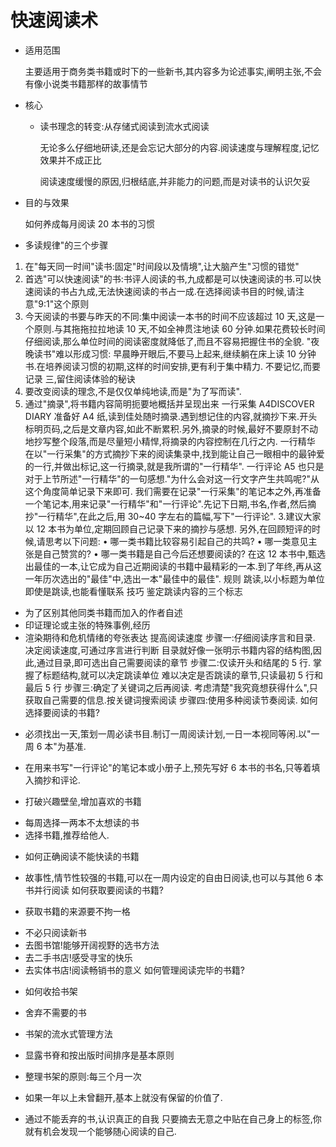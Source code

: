 # 快速阅读术

- 适用范围

  主要适用于商务类书籍或时下的一些新书,其内容多为论述事实,阐明主张,不会有像小说类书籍那样的故事情节

- 核心

  - 读书理念的转变:从存储式阅读到流水式阅读

    无论多么仔细地研读,还是会忘记大部分的内容.阅读速度与理解程度,记忆效果并不成正比

    阅读速度缓慢的原因,归根结底,并非能力的问题,而是对读书的认识欠妥

- 目的与效果

  如何养成每月阅读 20 本书的习惯

- 多读规律"的三个步骤

1. 在"每天同一时间"读书:固定"时间段以及情境",让大脑产生"习惯的错觉"
2. 首选"可以快速阅读"的书:书评人阅读的书,九成都是可以快速阅读的书.可以快速阅读的书占九成,无法快速阅读的书占一成.在选择阅读书目的时候,请注意"9∶1"这个原则
3. 今天阅读的书要与昨天的不同:集中阅读一本书的时间不应该超过 10 天,这是一个原则.与其拖拖拉拉地读 10 天,不如全神贯注地读 60 分钟.如果花费较长时间仔细阅读,那么单位时间的阅读密度就降低了,而且不容易把握住书的全貌.
   "夜晚读书"难以形成习惯:
   早晨睁开眼后,不要马上起来,继续躺在床上读 10 分钟书.在培养阅读习惯的初期,这样的时间安排,更有利于集中精力.
   不要记忆,而要记录
   三,留住阅读体验的秘诀
4. 要改变阅读的理念,不是仅仅单纯地读,而是"为了写而读".
5. 通过"摘录",将书籍内容简明扼要地概括并呈现出来
   一行采集 A4DISCOVER DIARY
   准备好 A4 纸,读到佳处随时摘录.遇到想记住的内容,就摘抄下来.开头标明页码,之后是文章内容,如此不断累积.另外,摘录的时候,最好不要原封不动地抄写整个段落,而是尽量短小精悍,将摘录的内容控制在几行之内.
   一行精华
   在以"一行采集"的方式摘抄下来的阅读集录中,找到能让自己一眼相中的最钟爱的一行,并做出标记,这一行摘录,就是我所谓的"一行精华".
   一行评论 A5
   也只是对于上节所述"一行精华"的一句感想."为什么会对这一行文字产生共鸣呢?"从这个角度简单记录下来即可.
   我们需要在记录"一行采集"的笔记本之外,再准备一个笔记本,用来记录"一行精华"和"一行评论".先记下日期,书名,作者,然后摘抄"一行精华",在此之后,用 30~40 字左右的篇幅,写下"一行评论". 3.建议大家以 12 本书为单位,定期回顾自己记录下来的摘抄与感想.
   另外,在回顾短评的时候,请思考以下问题:
   • 哪一类书籍比较容易引起自己的共鸣?
   • 哪一类意见主张是自己赞赏的?
   • 哪一类书籍是自己今后还想要阅读的?
   在这 12 本书中,甄选出最佳的一本,让它成为自己近期阅读的书籍中最精彩的一本.到了年终,再从这一年历次选出的"最佳"中,选出一本"最佳中的最佳".
   规则
   跳读,以小标题为单位
   即使是跳读,也能看懂联系
   技巧
   鉴定跳读内容的三个标志

- 为了区别其他同类书籍而加入的作者自述
- 印证理论或主张的特殊事例,经历
- 渲染期待和危机情绪的夸张表达
  提高阅读速度
  步骤一:仔细阅读序言和目录.
  决定阅读速度,可通过序言进行判断
  目录就好像一张明示书籍内容的结构图,因此,通过目录,即可选出自己需要阅读的章节
  步骤二:仅读开头和结尾的 5 行.
  掌握了标题结构,就可以决定跳读单位
  难以决定是否跳读的章节,只读最初 5 行和最后 5 行
  步骤三:确定了关键词之后再阅读.
  考虑清楚"我究竟想获得什么",只获取自己需要的信息.按关键词搜索阅读
  步骤四:使用多种阅读节奏阅读.
  如何选择要阅读的书籍?

* 必须找出一天,策划一周必读书目.制订一周阅读计划,一日一本视同等闲.以"一周 6 本"为基准.

- 在用来书写"一行评论"的笔记本或小册子上,预先写好 6 本书的书名,只等着填入摘抄和评论.

* 打破兴趣壁垒,增加喜欢的书籍

- 每周选择一两本不太想读的书
- 选择书籍,推荐给他人.

* 如何正确阅读不能快读的书籍

- 故事性,情节性较强的书籍,可以在一周内设定的自由日阅读,也可以与其他 6 本书并行阅读
  如何获取要阅读的书籍?

* 获取书籍的来源要不拘一格

- 不必只阅读新书
- 去图书馆!能够开阔视野的选书方法
- 去二手书店!感受寻宝的快乐
- 去实体书店!阅读畅销书的意义
  如何管理阅读完毕的书籍?

* 如何收拾书架

- 舍弃不需要的书

* 书架的流水式管理方法

- 显露书脊和按出版时间排序是基本原则

* 整理书架的原则:每三个月一次

- 如果一年以上未曾翻开,基本上就没有保留的价值了.

* 通过不能丢弃的书,认识真正的自我
  只要摘去无意之中贴在自己身上的标签,你就有机会发现一个能够随心阅读的自己.
